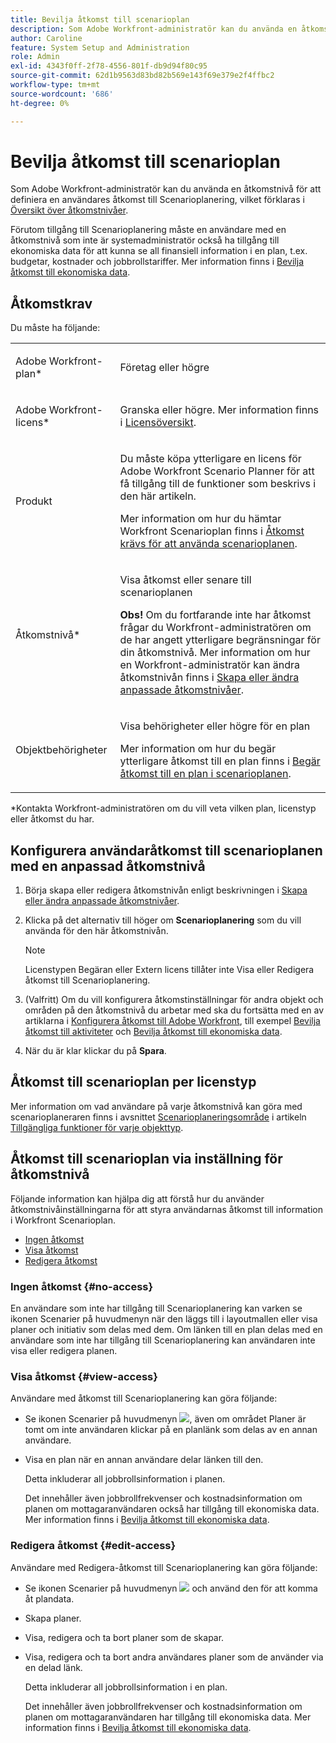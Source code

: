 ```yaml
---
title: Bevilja åtkomst till scenarioplan
description: Som Adobe Workfront-administratör kan du använda en åtkomstnivå för att definiera en användares åtkomst till Scenarioplanering.
author: Caroline
feature: System Setup and Administration
role: Admin
exl-id: 4343f0ff-2f78-4556-801f-db9d94f80c95
source-git-commit: 62d1b9563d83bd82b569e143f69e379e2f4ffbc2
workflow-type: tm+mt
source-wordcount: '686'
ht-degree: 0%

---
```


# Bevilja åtkomst till scenarioplan

Som Adobe Workfront-administratör kan du använda en åtkomstnivå för att definiera en användares åtkomst till Scenarioplanering, vilket förklaras i [Översikt över åtkomstnivåer](../../../administration-and-setup/add-users/access-levels-and-object-permissions/access-levels-overview.md).

Förutom tillgång till Scenarioplanering måste en användare med en åtkomstnivå som inte är systemadministratör också ha tillgång till ekonomiska data för att kunna se all finansiell information i en plan, t.ex. budgetar, kostnader och jobbrollstariffer. Mer information finns i [Bevilja åtkomst till ekonomiska data](../../../administration-and-setup/add-users/configure-and-grant-access/grant-access-financial.md).

## Åtkomstkrav

Du måste ha följande:

<table style="table-layout:auto"> 
 <col> 
 <col> 
 <tbody> 
  <tr> 
   <td role="rowheader"> <p>Adobe Workfront-plan*</p> </td> 
   <td>Företag eller högre</td> 
  </tr> 
  <tr> 
   <td role="rowheader">Adobe Workfront-licens*</td> 
   <td> <p>Granska eller högre. Mer information finns i <a href="../../../administration-and-setup/add-users/access-levels-and-object-permissions/wf-licenses.md" class="MCXref xref" data-mc-variable-override="">Licensöversikt</a>.</p> </td> 
  </tr> 
  <tr> 
   <td role="rowheader">Produkt</td> 
   <td> <p>Du måste köpa ytterligare en licens för Adobe Workfront Scenario Planner för att få tillgång till de funktioner som beskrivs i den här artikeln.</p> <p>Mer information om hur du hämtar Workfront Scenarioplan finns i <a href="../../../scenario-planner/access-needed-to-use-sp.md" class="MCXref xref" data-mc-variable-override="">Åtkomst krävs för att använda scenarioplanen</a>. </p> </td> 
  </tr> 
  <tr> 
   <td role="rowheader">Åtkomstnivå*</td> 
   <td> <p>Visa åtkomst eller senare till scenarioplanen</p> <p><b>Obs!</b> Om du fortfarande inte har åtkomst frågar du Workfront-administratören om de har angett ytterligare begränsningar för din åtkomstnivå. Mer information om hur en Workfront-administratör kan ändra åtkomstnivån finns i <a href="../../../administration-and-setup/add-users/configure-and-grant-access/create-modify-access-levels.md" class="MCXref xref" data-mc-variable-override="">Skapa eller ändra anpassade åtkomstnivåer</a>.</p> </td> 
  </tr> 
  <tr data-mc-conditions=""> 
   <td role="rowheader"> <p>Objektbehörigheter</p> </td> 
   <td> <p>Visa behörigheter eller högre för en plan</p> <p>Mer information om hur du begär ytterligare åtkomst till en plan finns i <a href="../../../scenario-planner/request-access-to-plan.md" class="MCXref xref" data-mc-variable-override="">Begär åtkomst till en plan i scenarioplanen</a>.</p> </td> 
  </tr> 
 </tbody> 
</table>

&#42;Kontakta Workfront-administratören om du vill veta vilken plan, licenstyp eller åtkomst du har.

## Konfigurera användaråtkomst till scenarioplanen med en anpassad åtkomstnivå

1. Börja skapa eller redigera åtkomstnivån enligt beskrivningen i [Skapa eller ändra anpassade åtkomstnivåer](../../../administration-and-setup/add-users/configure-and-grant-access/create-modify-access-levels.md).
1. Klicka på det alternativ till höger om **Scenarioplanering** som du vill använda för den här åtkomstnivån.

   >[!NOTE]
   >
   >Licenstypen Begäran eller Extern licens tillåter inte Visa eller Redigera åtkomst till Scenarioplanering.

1. (Valfritt) Om du vill konfigurera åtkomstinställningar för andra objekt och områden på den åtkomstnivå du arbetar med ska du fortsätta med en av artiklarna i [Konfigurera åtkomst till Adobe Workfront](../../../administration-and-setup/add-users/configure-and-grant-access/configure-access.md), till exempel [Bevilja åtkomst till aktiviteter](../../../administration-and-setup/add-users/configure-and-grant-access/grant-access-tasks.md) och [Bevilja åtkomst till ekonomiska data](../../../administration-and-setup/add-users/configure-and-grant-access/grant-access-financial.md).
1. När du är klar klickar du på **Spara**.

## Åtkomst till scenarioplan per licenstyp

Mer information om vad användare på varje åtkomstnivå kan göra med scenarioplaneraren finns i avsnittet [Scenarioplaneringsområde](../../../administration-and-setup/add-users/access-levels-and-object-permissions/functionality-available-for-each-object-type.md#scenario) i artikeln [Tillgängliga funktioner för varje objekttyp](../../../administration-and-setup/add-users/access-levels-and-object-permissions/functionality-available-for-each-object-type.md).

## Åtkomst till scenarioplan via inställning för åtkomstnivå

Följande information kan hjälpa dig att förstå hur du använder åtkomstnivåinställningarna för att styra användarnas åtkomst till information i Workfront Scenarioplan.

* [Ingen åtkomst](#no-access)
* [Visa åtkomst](#view-access)
* [Redigera åtkomst](#edit-access)

### Ingen åtkomst {#no-access}

En användare som inte har tillgång till Scenarioplanering kan varken se ikonen Scenarier på huvudmenyn när den läggs till i layoutmallen eller visa planer och initiativ som delas med dem. Om länken till en plan delas med en användare som inte har tillgång till Scenarioplanering kan användaren inte visa eller redigera planen.

### Visa åtkomst {#view-access}

Användare med åtkomst till Scenarioplanering kan göra följande:

* Se ikonen Scenarier på huvudmenyn ![](assets/esp-icon-in-main-menu.png), även om området Planer är tomt om inte användaren klickar på en planlänk som delas av en annan användare.
* Visa en plan när en annan användare delar länken till den.

  Detta inkluderar all jobbrollsinformation i planen.

  Det innehåller även jobbrollfrekvenser och kostnadsinformation om planen om mottagaranvändaren också har tillgång till ekonomiska data. Mer information finns i [Bevilja åtkomst till ekonomiska data](../../../administration-and-setup/add-users/configure-and-grant-access/grant-access-financial.md).

### Redigera åtkomst {#edit-access}

Användare med Redigera-åtkomst till Scenarioplanering kan göra följande:

* Se ikonen Scenarier på huvudmenyn ![](assets/esp-icon-in-main-menu.png) och använd den för att komma åt plandata.
* Skapa planer.
* Visa, redigera och ta bort planer som de skapar.
* Visa, redigera och ta bort andra användares planer som de använder via en delad länk.

  Detta inkluderar all jobbrollsinformation i en plan.

  Det innehåller även jobbrollfrekvenser och kostnadsinformation om planen om mottagaranvändaren har tillgång till ekonomiska data. Mer information finns i [Bevilja åtkomst till ekonomiska data](../../../administration-and-setup/add-users/configure-and-grant-access/grant-access-financial.md).
